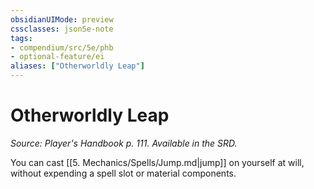 ```yaml
---
obsidianUIMode: preview
cssclasses: json5e-note
tags:
- compendium/src/5e/phb
- optional-feature/ei
aliases: ["Otherworldly Leap"]
---
```

# Otherworldly Leap
*Source: Player's Handbook p. 111. Available in the SRD.* 

You can cast [[5. Mechanics/Spells/Jump.md\|jump]] on yourself at will, without expending a spell slot or material components.
